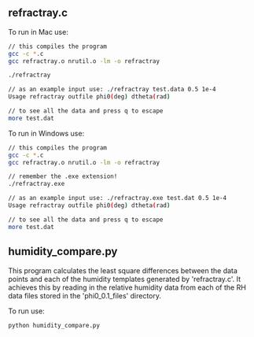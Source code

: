 ## refractray.c

To run in Mac use:

```bash
// this compiles the program
gcc -c *.c
gcc refractray.o nrutil.o -lm -o refractray

./refractray

// as an example input use: ./refractray test.data 0.5 1e-4 
Usage refractray outfile phi0(deg) dtheta(rad)

// to see all the data and press q to escape
more test.dat
```

To run in Windows use:

```bash
// this compiles the program
gcc -c *.c
gcc refractray.o nrutil.o -lm -o refractray

// remember the .exe extension!
./refractray.exe

// as an example input use: ./refractray.exe test.dat 0.5 1e-4 
Usage refractray outfile phi0(deg) dtheta(rad)

// to see all the data and press q to escape
more test.dat
```

## humidity_compare.py

This program calculates the least square differences between the data points and each of the humidity templates generated by 'refractray.c'.
It achieves this by reading in the relative humidity data from each of the RH data files stored in the 'phi0_0.1_files' directory.

To run use:

```bash
python humidity_compare.py
```